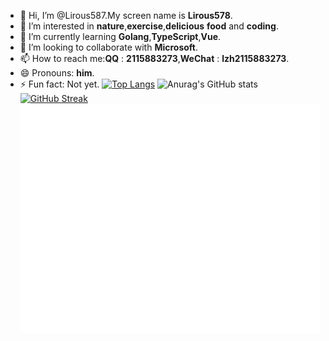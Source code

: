- 👋 Hi, I’m @Lirous587.My screen name is  **Lirous578**.
- 👀 I’m interested in **nature**,**exercise**,**delicious** **food** and **coding**.
- 🌱 I’m currently learning **Golang**,**TypeScript**,**Vue**.
- 💞️ I’m looking to collaborate with **Microsoft**.
- 📫 How to reach me:**QQ** : **2115883273**,**WeChat** : **lzh2115883273**.
- 😄 Pronouns: **him**.
- ⚡ Fun fact: Not yet.
[![Top Langs](https://github-readme-stats.vercel.app/api/top-langs/?username=Lirous587&card_width=1200)](https://github.com/anuraghazra/github-readme-stats)
![Anurag's GitHub stats](https://github-readme-stats.vercel.app/api?username=Lirous587&show_icons=true&theme=tokyonight&card_width=1200)
[![GitHub Streak](https://streak-stats.demolab.com?user=Lirous587&theme=navy-gear&border_radius=5&date_format=M%20j%5B%2C%20Y%5D&card_width=1200)](https://git.io/streak-stats)
![Metrics](/github-metrics.svg)
